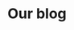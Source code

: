 ---
title: "Our blog"
hero:
  title: "Blog Articles"
  background_image: "/images/bg/home-2.jpg"
url: /blog/
seo:
  page_description:
  canonical_url:
  featured_image:
  author_twitter_handle:
  open_graph_type:
  no_index: false
---